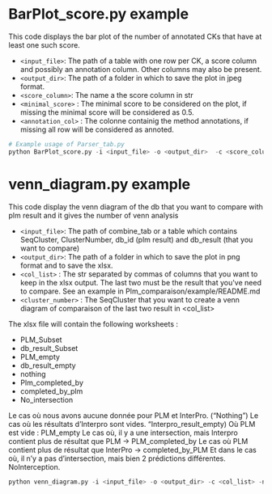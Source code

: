 # BarPlot_score.py example

This code displays the bar plot of the number of annotated CKs that have at least one such score.

- `<input_file>`: The path of a table with one row per CK, a score column and possibly an annotation column. Other columns may also be present.
- `<output_dir>`: The path of a folder in which to save the plot in jpeg format.
- `<score_column>`: The name a the score column in str
- `<minimal_score>` : The minimal score to be considered on the plot, if missing the minimal score will be considered as 0.5.
- `<annotation_col>` : The colonne containig the method annotations, if missing all row will be considered as annoted. 

```python
# Example usage of Parser_tab.py
python BarPlot_score.py -i <input_file> -o <output_dir>  -c <score_column> -m <minimal_score> -a <annotation_col>
```

# venn_diagram.py example

This code display the venn diagram of the db that you want to compare with plm result and it gives the number of venn analysis 
- `<input_file>`: The path of combine_tab or a table which contains SeqCluster, ClusterNumber, db_id (plm result) and db_result (that you want to compare) 
- `<output_dir>`: The path of a folder in which to save the plot in png format and to save the xlsx.
- `<col_list>` : The str separated by commas of columns that you want to keep in the xlsx output. The last two must be the result that you've need to compare. See an example in Plm_comparaison/example/README.md
- `<cluster_number>` : The SeqCluster that you want to create a venn diagram of comparaison of the last two result in <col_list>

The xlsx file will contain the following worksheets : 
- PLM_Subset
- db_result_Subset
- PLM_empty
- db_result_empty
- nothing
- Plm_completed_by
- completed_by_plm
- No_intersection


Le cas où nous avons aucune donnée pour PLM et InterPro. (“Nothing”)
Le cas où les résultats d’Interpro sont vides. “Interpro_result_empty)
Où PLM est vide : PLM_empty
Le cas où, il y a une intersection, mais Interpro contient plus de résultat que PLM → PLM_completed_by
Le cas où PLM contient plus de résultat que InterPro → completed_by_PLM
Et dans le cas où, il n’y a pas d’intersection, mais bien 2 prédictions différentes. NoInterception.

```python
python venn_diagram.py -i <input_file> -o <output_dir> -c <col_list> -n <cluster_number>
```
